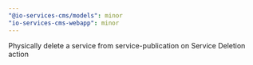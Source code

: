 ```yaml
---
"@io-services-cms/models": minor
"io-services-cms-webapp": minor
---
```


Physically delete a service from service-publication on Service Deletion action
